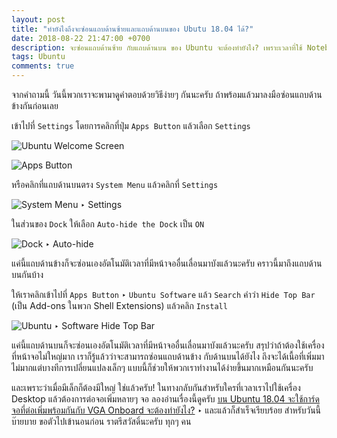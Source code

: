 ```yaml
---
layout: post
title: "ทำยังไงถึงจะซ่อนแถบด้านซ้ายและแถบด้านบนของ Ubutu 18.04 ได้?"
date: 2018-08-22 21:47:00 +0700
description: จะซ่อนแถบด้านซ้าย กับแถบด้านบน ของ Ubuntu จะต้องทำยังไง? เพราะเวลาที่ใช้ Notebook หน้าจอไม่ได้มีเนื้อที่มาก อยากจะซ่อนแถบพวกนี้เหลือเกิน
tags: Ubuntu
comments: true
---
```

จากคำถามนี้ วันนี้พวกเราจะพามาดูคำตอบด้วยวิธีง่ายๆ กันนะครับ ถ้าพร้อมแล้วมาลงมือซ่อนแถบด้านข้างกันก่อนเลย

เข้าไปที่ `Settings` โดยการคลิกที่ปุ่ม `Apps Button` แล้วเลือก `Settings`

![Ubuntu Welcome Screen](https://res.cloudinary.com/sdees-reallife/image/upload/c_scale,w_400/v1535038452/Screenshot_from_2018-08-23_22-10-10.png)

![Apps Button](https://res.cloudinary.com/sdees-reallife/image/upload/c_scale,w_400/v1535038636/Screenshot_from_2018-08-23_22-00-53.png)

หรือคลิกที่แถบด้านบนตรง `System Menu` แล้วคลิกที่ `Settings`

![System Menu ‣ Settings](https://res.cloudinary.com/sdees-reallife/image/upload/c_scale,w_400/v1535038744/Screenshot_from_2018-08-23_21-59-52.png)

ในส่วนของ `Dock` ให้เลือก `Auto-hide the Dock` เป็น `ON`

![Dock ‣ Auto-hide](https://res.cloudinary.com/sdees-reallife/image/upload/c_scale,w_400/v1535038831/Screenshot_from_2018-08-23_21-56-13.png)

แค่นี้แถบด้านข้างก็จะซ่อนเองอัตโนมัติเวลาที่มีหน้าจออื่นเลื่อนมาบังแล้วนะครับ คราวนี้มาถึงแถบด้านบนกันบ้าง

ให้เราคลิกเข้าไปที่ `Apps Button` ‣ `Ubuntu Software` แล้ว `Search` คำว่า `Hide Top Bar` (เป็น Add-ons ในพวก Shell Extensions) แล้วคลิก `Install`

![Ubuntu ‣ Software Hide Top Bar](https://res.cloudinary.com/sdees-reallife/image/upload/c_scale,w_400/v1535039118/Screenshot_from_2018-08-23_22-22-18.png)

แค่นี้แถบด้านบนก็จะซ่อนเองอัตโนมัติเวลาที่มีหน้าจออื่นเลื่อนมาบังแล้วนะครับ สรุปว่าถ้าต้องใช้เครื่องที่หน้าจอไม่ใหญ่มาก เราก็รู้แล้วว่าจะสามารถซ่อนแถบด้านข้าง กับด้านบนได้ยังไง ถึงจะได้เนื้อที่เพิ่มมาไม่มากแต่บางทีการเปลี่ยนแปลงเล็กๆ แบบนี้ก็ช่วยให้พวกเราทำงานได้ง่ายขึ้นมากเหมือนกันนะครับ

และเพราะว่าเมื่อมีเล็กก็ต้องมีใหญ่ ใช่แล้วครับ! ในทางกลับกันสำหรับใครที่เวลาเราไปใช้เครื่อง Desktop แล้วต้องการต่อจอเพิ่มหลายๆ จอ ลองอ่านเรื่องนี้ดูครับ [บน Ubuntu 18.04 จะใช้การ์ดจอที่ต่อเพิ่มพร้อมกันกับ VGA Onboard จะต้องทำยังไง?](https://www.sdee.co/developer/2018/07/20/multiple-vga-cards-on-ubuntu-18-04/) ‣ และแล้วก็สำเร็จเรียบร้อย สำหรับวันนี้บ๊ายบาย ขอตัวไปเข้านอนก่อน ราตรีสวัสดิ์นะครับ ทุกๆ คน
